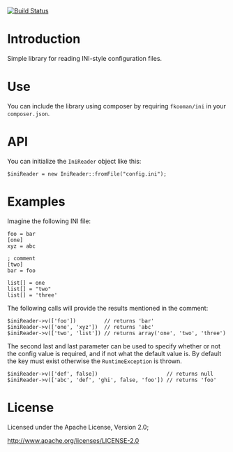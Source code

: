 [![Build Status](https://travis-ci.org/fkooman/php-lib-ini.svg?branch=master)](https://travis-ci.org/fkooman/php-lib-ini)

# Introduction
Simple library for reading INI-style configuration files.

# Use
You can include the library using composer by requiring `fkooman/ini` in your
`composer.json`.

# API
You can initialize the `IniReader` object like this:

    $iniReader = new IniReader::fromFile("config.ini");

# Examples
Imagine the following INI file:

    foo = bar
    [one]
    xyz = abc

    ; comment
    [two]
    bar = foo

    list[] = one
    list[] = "two"
    list[] = 'three'

The following calls will provide the results mentioned in the comment:

    $iniReader->v(['foo'])         // returns 'bar'
    $iniReader->v(['one', 'xyz'])  // returns 'abc'
    $iniReader->v(['two', 'list']) // returns array('one', 'two', 'three')

The second last and last parameter can be used to specify whether or not the
config value is required, and if not what the default value is. By default
the key must exist otherwise the `RuntimeException` is thrown.

    $iniReader->v(['def', false])                      // returns null
    $iniReader->v(['abc', 'def', 'ghi', false, 'foo']) // returns 'foo'
    
# License
Licensed under the Apache License, Version 2.0;

   http://www.apache.org/licenses/LICENSE-2.0
